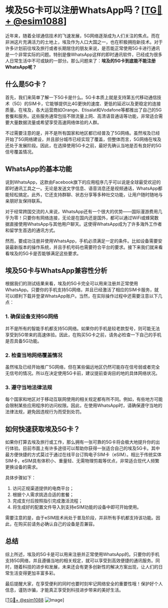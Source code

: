 # 埃及5G卡可以注册WhatsApp吗？[[TG💪+ @esim1088](https://t.me/s/esim1088)]

近年来，随着全球通信技术的飞速发展，5G网络逐渐成为人们关注的焦点。而在非洲这片充满活力的土地上，埃及作为人口大国之一，也在积极拥抱新技术。对于许多计划前往埃及旅行或者长期居住的朋友来说，是否能正常使用5G卡进行通讯是一个非常实际的问题。特别是像WhatsApp这样的即时通讯软件，已经成为很多人日常生活中不可或缺的一部分。那么问题来了：**埃及的5G卡到底能不能注册WhatsApp呢？**

## 什么是5G卡？

首先，我们来简单了解一下5G卡是什么。5G卡本质上就是支持第五代移动通信技术（5G）的SIM卡，它能够提供比4G更快的速度、更低的延迟以及更稳定的连接质量。在埃及，各大运营商如Orange、Etisalat和Vodafone等都推出了自己的5G套餐和服务。这些服务通常包括不限流量上网、高清语音通话等功能，非常适合需要大量数据流量或希望享受高速网络体验的人群。

不过需要注意的是，并不是所有国家和地区都已经普及了5G网络。虽然埃及已经开始了5G网络建设，并且部分城市已经实现了覆盖，但整体而言，5G网络在埃及还处于发展阶段。因此，在选择使用5G卡之前，最好先确认当地是否有良好的5G信号覆盖情况。

## WhatsApp的基本功能

说到WhatsApp，这款由Facebook旗下的应用程序几乎可以说是全球最受欢迎的即时通讯工具之一。无论是发送文字信息、语音消息还是视频通话，WhatsApp都能轻松搞定。此外，它还支持群聊、状态分享等多种社交功能，让用户随时随地与亲朋好友保持联系。

对于经常跨国交流的人来说，WhatsApp还有一个很大的优势——国际漫游费用几乎为零！只要你有网络连接，无论是在国内还是国外，都可以通过WiFi或蜂窝数据直接使用WhatsApp与其他用户聊天。这使得WhatsApp成为了许多海外工作者和留学生首选的通讯方式。

然而，要成功注册并使用WhatsApp，手机必须满足一定的条件。比如设备需要安装最新版本的操作系统，并且手机号码也需要符合平台的要求。接下来我们就来看看埃及的5G卡是否能够满足这些要求。

## 埃及5G卡与WhatsApp兼容性分析

根据我们的测试结果来看，埃及的5G卡完全可以用来注册并正常使用WhatsApp。只要你的手机支持5G网络，并且已经激活了相应的SIM卡服务，就可以顺利下载并登录WhatsApp账户。当然，在实际操作过程中还需要注意以下几点：

### 1. 确保设备支持5G网络
并不是所有的智能手机都支持5G网络。如果你的手机是较老款型号，则可能无法享受到5G带来的高速体验。因此，在购买5G卡之前，请务必检查一下自己的手机是否具备5G功能。

### 2. 检查当地网络覆盖情况
虽然埃及已经开始推广5G网络，但在某些偏远地区仍然可能存在信号弱或者完全无信号的情况。所以在决定使用5G卡前，建议提前查询目的地的具体网络状况。

### 3. 遵守当地法律法规
每个国家和地区对于移动互联网使用的相关规定都有所不同。例如，有些地方可能会限制某些应用程序的访问权限。因此，在使用WhatsApp时，请确保遵守当地的法律法规，避免因违规行为而受到处罚。

## 如何快速获取埃及5G卡？

如果你打算去埃及旅行或工作，那么拥有一张可靠的5G卡将会极大地提升你的出行体验。目前市面上有许多途径可以帮助你获得一张适合自己的埃及5G卡。其中最方便快捷的方式莫过于通过在线平台订购电子SIM卡（eSIM）。相比于传统实体SIM卡，eSIM具有体积小、重量轻、无需物理剪裁等优点，非常适合现代人频繁更换设备的需求。

具体步骤如下：
1. 访问正规渠道提供的电商平台；
2. 根据个人需求挑选合适的套餐；
3. 完成支付后按照指引完成激活流程；
4. 将生成好的配置文件导入到支持eSIM功能的设备中即可开始使用。

需要注意的是，由于eSIM技术尚处于普及阶段，并非所有手机都支持该功能。因此，在购买前请务必确认自己的设备是否兼容。

## 总结

综上所述，埃及的5G卡是可以用来注册并正常使用WhatsApp的。只要你的手机支持5G网络，并且遵循当地的相关规定，就可以享受到高效便捷的通讯服务。同时，随着科技的进步和发展，未来还会有更多创新性的解决方案出现，让人们的日常生活变得更加丰富多彩。

最后提醒大家，在享受便利的同时也要时刻牢记网络安全的重要性哦！保护好个人信息，谨防诈骗，才能真正享受到科技进步带来的美好生活。

[[TG💪+ @esim1088](https://t.me/s/esim1088) ![Image](https://i.postimg.cc/4NQfJmqS/Snipaste-2025-05-13-00-14-12.png)]